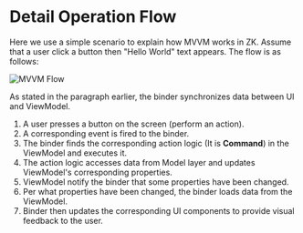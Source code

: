 # Detail Operation Flow

Here we use a simple scenario to explain how MVVM works in ZK. Assume that a user click a button then "Hello World" text appears. The flow is as follows:

![MVVM Flow]({{site.baseurl}}/zk_mvvm_ref/images/smalltalk_mvvm_hello_flow.png)

As stated in the paragraph earlier, the binder synchronizes data between UI and ViewModel.

1. A user presses a button on the screen (perform an action).
2. A corresponding event is fired to the binder.
3. The binder finds the corresponding action logic (It is **Command**) in the ViewModel and executes it.
4. The action logic accesses data from Model layer and updates ViewModel's corresponding properties.
5. ViewModel notify the binder that some properties have been changed.
6. Per what properties have been changed, the binder loads data from the ViewModel.
7. Binder then updates the corresponding UI components to provide visual feedback to the user.
